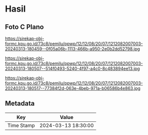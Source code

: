 # Hasil

## Foto C Plano

https://sirekap-obj-formc.kpu.go.id/73c8/pemilu/ppwp/12/12/08/20/07/1212082007003-20240313-180459--0f05a06b-1113-466b-a950-2e0b2dd52798.jpg

https://sirekap-obj-formc.kpu.go.id/73c8/pemilu/ppwp/12/12/08/20/07/1212082007003-20240313-180507--514f0493-5240-4f97-a4c0-8c483894ee13.jpg

https://sirekap-obj-formc.kpu.go.id/73c8/pemilu/ppwp/12/12/08/20/07/1212082007003-20240313-180517--77384f2d-063e-4beb-971a-b06586b4e863.jpg


## Metadata

| Key        | Value               |
| ---------- | ------------------- |
| Time Stamp | 2024-03-13 18:30:00 |



